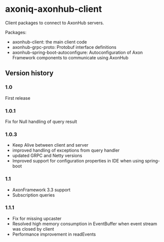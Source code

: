 # axoniq-axonhub-client

Client packages to connect to AxonHub servers.

Packages:
- axonhub-client: the main client code
- axonhub-grpc-proto: Protobuf interface definitions
- axonhub-spring-boot-autoconfigure: Autoconfiguration of Axon Framework components to 
communicate using AxonHub

## Version history

### 1.0

First release
### 1.0.1

Fix for Null handling of query result

### 1.0.3
 
- Keep Alive between client and server
- improved handling of exceptions from query handler
- updated GRPC and Netty versions
- Improved support for configuration properties in IDE when using spring-boot

### 1.1

- AxonFramework 3.3 support
- Subscription queries

### 1.1.1

- Fix for missing upcaster
- Resolved high memory consumption in EventBuffer when event stream was closed by client
- Performance improvement in readEvents